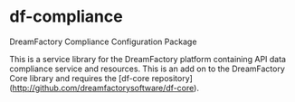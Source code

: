 # df-compliance
DreamFactory Compliance Configuration Package

This is a service library for the DreamFactory platform containing API data compliance service and resources.
This is an add on to the DreamFactory Core library and requires the [df-core repository] (http://github.com/dreamfactorysoftware/df-core).
